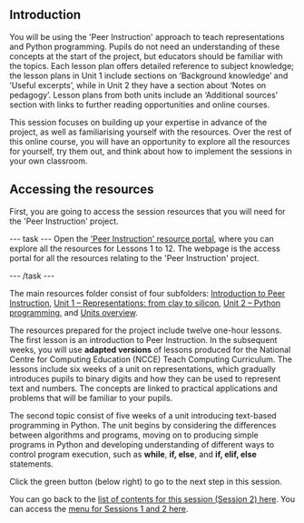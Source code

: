 ## Introduction

You will be using the 'Peer Instruction' approach to teach representations and Python programming. Pupils do not need an understanding of these concepts at the start of the project, but educators should be familiar with the topics. Each lesson plan offers detailed reference to subject knowledge; the lesson plans in Unit 1 include sections on ‘Background knowledge’ and ‘Useful excerpts’, while in Unit 2 they have a section about ‘Notes on pedagogy’. Lesson plans from both units include an ‘Additional sources’ section with links to further reading opportunities and online courses.

This session focuses on building up your expertise in advance of the project, as well as familiarising yourself with the resources. Over the rest of this online course, you will have an opportunity to explore all the resources for yourself, try them out, and think about how to implement the sessions in your own classroom.


## Accessing the resources

First, you are going to access the session resources that you will need for the 'Peer Instruction' project.

--- task ---
Open the ['Peer Instruction' resource portal](http://ncce.io/pi8), where you can explore all the resources for Lessons 1 to 12. The webpage is the access portal for all the resources relating to the 'Peer Instruction' project. 

--- /task ---


The main resources folder consist of four subfolders: [Introduction to Peer Instruction](https://drive.google.com/drive/folders/1EyTv-8_oLvMXKUZ2aa5BNTTX9s1uRENu), [Unit 1 – Representations: from clay to silicon](https://drive.google.com/drive/folders/1XyqSAn1a81-3HLFTbNwy6rcGMxiZJi-S), [Unit 2 – Python programming](https://drive.google.com/drive/folders/1d4p10V7mD8agupDCoPWTqqh2OJivUhaW), and [Units overview](https://drive.google.com/drive/folders/1NGr0HW89GqEhDV1bCzsGnM_yOQSsgBps). 

The resources prepared for the project include twelve one-hour lessons. The first lesson is an introduction to Peer Instruction. In the subsequent weeks, you will use **adapted versions** of lessons produced for the National Centre for Computing Education (NCCE) Teach Computing Curriculum. The lessons include six weeks of a unit on representations, which gradually introduces pupils to binary digits and how they can be used to represent text and numbers. The concepts are linked to practical applications and problems that will be familiar to your pupils. 

The second topic consist of five weeks of a unit introducing text-based programming in Python. The unit begins by considering the differences between algorithms and programs, moving on to producing simple programs in Python and developing understanding of different ways to control program execution, such as **while**, **if, else**, and **if, elif, else** statements.


Click the green button (below right) to go to the next step in this session.

You can go back to the [list of contents for this session (Session 2) here](https://projects.raspberrypi.org/en/projects/gbic-peer-instruction-2).
You can access the [menu for Sessions 1 and 2 here](https://projects.raspberrypi.org/en/pathways/gbic-peer-instruction-training).

